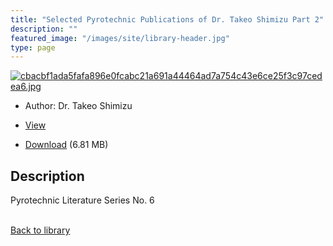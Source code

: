 ```yaml
---
title: "Selected Pyrotechnic Publications of Dr. Takeo Shimizu Part 2"
description: ""
featured_image: "/images/site/library-header.jpg"
type: page
---
```


<a href="https://drive.google.com/uc?export=view&id=1v1b6j_VoGP24St0bHlyXqfJqWagCc-Io" target="_blank">![cbacbf1ada5fafa896e0fcabc21a691a44464ad7a754c43e6ce25f3c97cedea6.jpg](https://drive.google.com/uc?export=view&id=1S_HzjPdN98l771HXR4AjYNF9_rYjAcdB)</a>
* Author: Dr. Takeo Shimizu
* <a href="https://drive.google.com/uc?export=view&id=1v1b6j_VoGP24St0bHlyXqfJqWagCc-Io" target="_blank">View</a>

* [Download](https://drive.google.com/uc?export=download&id=1v1b6j_VoGP24St0bHlyXqfJqWagCc-Io) (6.81 MB)

## Description<div>
<p>Pyrotechnic Literature Series No. 6</p></div>

<br />[Back to library](/library/)
